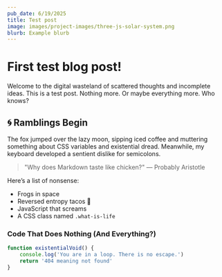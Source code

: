 ```yaml
---
pub_date: 6/19/2025
title: Test post
image: images/project-images/three-js-solar-system.png
blurb: Example blurb
---
```


# First test blog post!

Welcome to the digital wasteland of scattered thoughts and incomplete ideas. This is a test post. Nothing more. Or maybe everything more. Who knows?

## 🌀 Ramblings Begin

The fox jumped over the lazy moon, sipping iced coffee and muttering something about CSS variables and existential dread. Meanwhile, my keyboard developed a sentient dislike for semicolons.

> "Why does Markdown taste like chicken?" — Probably Aristotle

Here’s a list of nonsense:

-   Frogs in space
-   Reversed entropy tacos 🌮
-   JavaScript that screams
-   A CSS class named `.what-is-life`

### Code That Does Nothing (And Everything?)

```js
function existentialVoid() {
	console.log('You are in a loop. There is no escape.')
	return '404 meaning not found'
}
```
